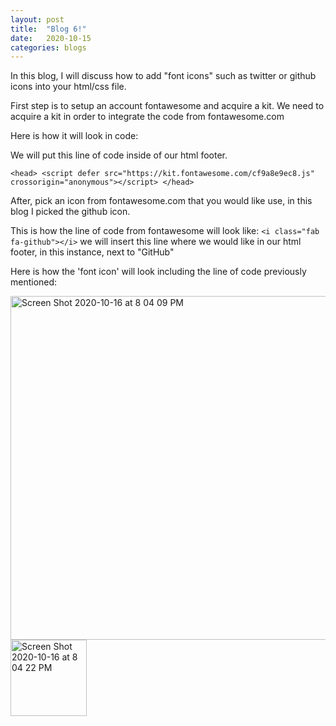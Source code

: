 ```yaml
---
layout: post
title:  "Blog 6!"
date:   2020-10-15
categories: blogs
---
```


In this blog, I will discuss how to add "font icons" such as twitter or github icons into your html/css file.

First step is to setup an account fontawesome and acquire a kit. We need to acquire a kit in order to integrate the code from fontawesome.com

Here is how it will look in code:

We will put this line of code inside of our html footer.

`<head>
        <script defer src="https://kit.fontawesome.com/cf9a8e9ec8.js" crossorigin="anonymous"></script>
        </head>`

After, pick an icon from fontawesome.com that you would like use, in this blog I picked the github icon.

This is how the line of code from fontawesome will look like: `<i class="fab fa-github"></i>` we will insert this line where we would like in our html footer, in this instance, next to "GitHub"

Here is how the 'font icon' will look including the line of code previously mentioned:

<img width="550" alt="Screen Shot 2020-10-16 at 8 04 09 PM" src="https://user-images.githubusercontent.com/70425468/96327054-f7421880-0fea-11eb-931e-6289c9f81d5c.png">

<img width="122" alt="Screen Shot 2020-10-16 at 8 04 22 PM" src="https://user-images.githubusercontent.com/70425468/96327057-f9a47280-0fea-11eb-9137-81e2d3ef0f8f.png">
